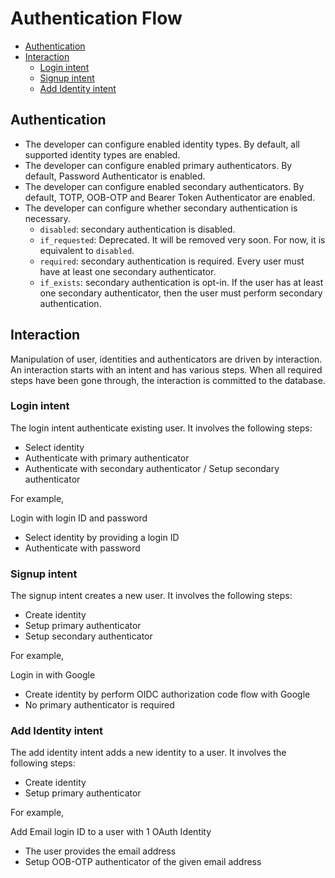 # Authentication Flow

  * [Authentication](#authentication)
  * [Interaction](#interaction)
    * [Login intent](#login-intent)
    * [Signup intent](#signup-intent)
    * [Add Identity intent](#add-identity-intent)

## Authentication

- The developer can configure enabled identity types. By default, all supported identity types are enabled.
- The developer can configure enabled primary authenticators. By default, Password Authenticator is enabled.
- The developer can configure enabled secondary authenticators. By default, TOTP, OOB-OTP and Bearer Token Authenticator are enabled.
- The developer can configure whether secondary authentication is necessary.
  - `disabled`: secondary authentication is disabled.
  - `if_requested`: Deprecated. It will be removed very soon. For now, it is equivalent to `disabled`.
  - `required`: secondary authentication is required. Every user must have at least one secondary authenticator.
  - `if_exists`: secondary authentication is opt-in. If the user has at least one secondary authenticator, then the user must perform secondary authentication.

## Interaction

Manipulation of user, identities and authenticators are driven by interaction. An interaction starts with an intent and has various steps. When all required steps have been gone through, the interaction is committed to the database.

### Login intent

The login intent authenticate existing user. It involves the following steps:

- Select identity
- Authenticate with primary authenticator
- Authenticate with secondary authenticator / Setup secondary authenticator

For example,

Login with login ID and password

- Select identity by providing a login ID
- Authenticate with password

### Signup intent

The signup intent creates a new user. It involves the following steps:

- Create identity
- Setup primary authenticator
- Setup secondary authenticator

For example,

Login in with Google

- Create identity by perform OIDC authorization code flow with Google
- No primary authenticator is required

### Add Identity intent

The add identity intent adds a new identity to a user. It involves the following steps:

- Create identity
- Setup primary authenticator

For example,

Add Email login ID to a user with 1 OAuth Identity

- The user provides the email address
- Setup OOB-OTP authenticator of the given email address

